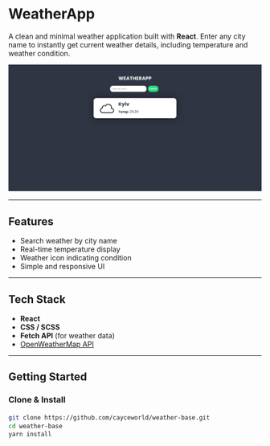 #  WeatherApp

A clean and minimal weather application built with **React**. Enter any city name to instantly get current weather details, including temperature and weather condition.

![WeatherApp Screenshot](./public/screenshot.png)

---

##  Features

-  Search weather by city name
-  Real-time temperature display
-  Weather icon indicating condition
-  Simple and responsive UI

---

##  Tech Stack

- **React**
- **CSS / SCSS**
- **Fetch API** (for weather data)
- [OpenWeatherMap API](https://openweathermap.org/api)

---

##  Getting Started

### Clone & Install

```bash
git clone https://github.com/cayceworld/weather-base.git
cd weather-base
yarn install

